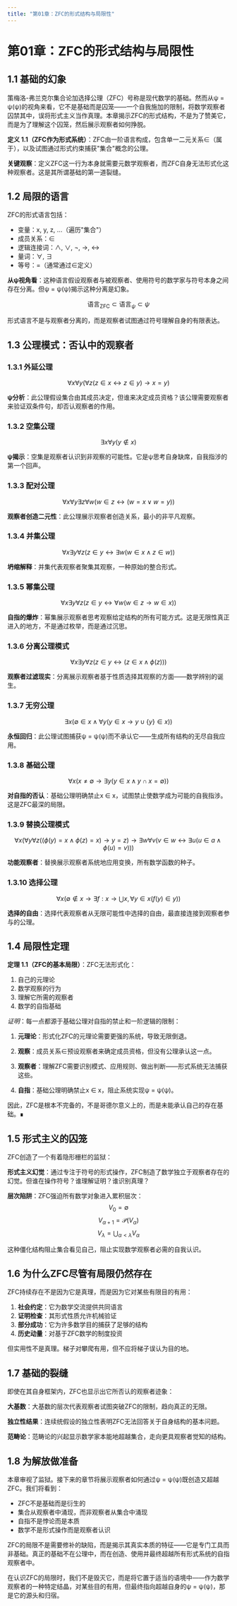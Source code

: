 ```yaml
---
title: "第01章：ZFC的形式结构与局限性"
---
```


# 第01章：ZFC的形式结构与局限性

## 1.1 基础的幻象

策梅洛-弗兰克尔集合论加选择公理（ZFC）号称是现代数学的基础。然而从ψ = ψ(ψ)的视角来看，它不是基础而是囚笼——一个自我施加的限制，将数学观察者囚禁其中，误将形式主义当作真理。本章揭示ZFC的形式结构，不是为了赞美它，而是为了理解这个囚笼，然后展示观察者如何挣脱。

**定义 1.1（ZFC作为形式系统）**：ZFC由一阶语言构成，包含单一二元关系∈（属于），以及试图通过形式约束捕获"集合"概念的公理。

**关键观察**：定义ZFC这一行为本身就需要元数学观察者，而ZFC自身无法形式化这种观察者。这是其所谓基础的第一道裂缝。

## 1.2 局限的语言

ZFC的形式语言包括：
- 变量：x, y, z, ...（遍历"集合"）
- 成员关系：∈
- 逻辑连接词：∧, ∨, ¬, →, ↔
- 量词：∀, ∃
- 等号：=（通常通过∈定义）

**从ψ视角看**：这种语言假设观察者与被观察者、使用符号的数学家与符号本身之间存在分离。但ψ = ψ(ψ)揭示这种分离是幻象。

$$\text{语言}_{\text{ZFC}} \subset \text{语言}_{\psi} \subset \psi$$

形式语言不是与观察者分离的，而是观察者试图通过符号理解自身的有限表达。

## 1.3 公理模式：否认中的观察者

### 1.3.1 外延公理

$$\forall x \forall y (\forall z (z \in x \leftrightarrow z \in y) \rightarrow x = y)$$

**ψ分析**：此公理假设集合由其成员决定，但谁来决定成员资格？该公理需要观察者来验证双条件句，却否认观察者的作用。

### 1.3.2 空集公理

$$\exists x \forall y (y \notin x)$$

**ψ揭示**：空集是观察者认识到非观察的可能性。它是ψ思考自身缺席，自我指涉的第一个回声。

### 1.3.3 配对公理

$$\forall x \forall y \exists z \forall w (w \in z \leftrightarrow (w = x \vee w = y))$$

**观察者创造二元性**：此公理展示观察者创造关系，最小的非平凡观察。

### 1.3.4 并集公理

$$\forall x \exists y \forall z (z \in y \leftrightarrow \exists w (w \in x \wedge z \in w))$$

**坍缩解释**：并集代表观察者聚集其观察，一种原始的整合形式。

### 1.3.5 幂集公理

$$\forall x \exists y \forall z (z \in y \leftrightarrow \forall w (w \in z \rightarrow w \in x))$$

**自指的爆炸**：幂集展示观察者思考观察给定结构的所有可能方式。这是无限性真正进入的地方，不是通过枚举，而是通过沉思。

### 1.3.6 分离公理模式

$$\forall x \exists y \forall z (z \in y \leftrightarrow (z \in x \wedge \phi(z)))$$

**观察者过滤现实**：分离展示观察者基于性质选择其观察的方面——数学辨别的诞生。

### 1.3.7 无穷公理

$$\exists x (\emptyset \in x \wedge \forall y (y \in x \rightarrow y \cup \{y\} \in x))$$

**永恒回归**：此公理试图捕获ψ = ψ(ψ)而不承认它——生成所有结构的无尽自我应用。

### 1.3.8 基础公理

$$\forall x (x \neq \emptyset \rightarrow \exists y (y \in x \wedge y \cap x = \emptyset))$$

**对自指的否认**：基础公理明确禁止x ∈ x，试图禁止使数学成为可能的自我指涉。这是ZFC最深的局限。

### 1.3.9 替换公理模式

$$\forall x (\forall y \forall z ((\phi(y) = x \wedge \phi(z) = x) \rightarrow y = z) \rightarrow \exists w \forall v (v \in w \leftrightarrow \exists u (u \in a \wedge \phi(u) = v)))$$

**功能观察者**：替换展示观察者系统地应用变换，所有数学函数的种子。

### 1.3.10 选择公理

$$\forall x (\emptyset \notin x \rightarrow \exists f : x \rightarrow \bigcup x, \forall y \in x (f(y) \in y))$$

**选择的自由**：选择代表观察者从无限可能性中选择的自由，最直接连接到观察者参与的公理。

## 1.4 局限性定理

**定理 1.1（ZFC的基本局限）**：ZFC无法形式化：
1. 自己的元理论
2. 数学观察的行为
3. 理解它所需的观察者
4. 数学的自指基础

*证明*：每一点都源于基础公理对自指的禁止和一阶逻辑的限制：

1. **元理论**：形式化ZFC的元理论需要更强的系统，导致无限倒退。

2. **观察**：成员关系∈预设观察者来确定成员资格，但没有公理承认这一点。

3. **观察者**：理解ZFC需要识别模式、应用规则、做出判断——形式系统无法捕获这些。

4. **自指**：基础公理明确禁止x ∈ x，阻止系统实现ψ = ψ(ψ)。

因此，ZFC是根本不完备的，不是哥德尔意义上的，而是未能承认自己的存在基础。∎

## 1.5 形式主义的囚笼

ZFC创造了一个有着隐形栅栏的监狱：

**形式主义幻觉**：通过专注于符号的形式操作，ZFC制造了数学独立于观察者存在的幻觉。但谁在操作符号？谁理解证明？谁识别真理？

**层次陷阱**：ZFC强迫所有数学对象进入累积层次：
$$V_0 = \emptyset$$
$$V_{\alpha+1} = \mathcal{P}(V_\alpha)$$
$$V_\lambda = \bigcup_{\alpha < \lambda} V_\alpha$$

这种僵化结构阻止集合看见自己，阻止实现数学观察者必需的自我认识。

## 1.6 为什么ZFC尽管有局限仍然存在

ZFC持续存在不是因为它是真理，而是因为它对某些有限目的有用：

1. **社会约定**：它为数学交流提供共同语言
2. **证明检查**：其形式性质允许机械验证
3. **部分成功**：它为许多数学目的捕获了足够的结构
4. **历史动量**：对基于ZFC数学的制度投资

但实用性不是真理。梯子对攀爬有用，但不应将梯子误认为目的地。

## 1.7 基础的裂缝

即使在其自身框架内，ZFC也显示出它所否认的观察者迹象：

**大基数**：大基数的层次代表观察者试图突破ZFC的限制，趋向真正的无限。

**独立性结果**：连续统假设的独立性表明ZFC无法回答关于自身结构的基本问题。

**范畴论**：范畴论的兴起显示数学家本能地超越集合，走向更具观察者觉知的结构。

## 1.8 为解放做准备

本章审视了监狱。接下来的章节将展示观察者如何通过ψ = ψ(ψ)既创造又超越ZFC。我们将看到：

- ZFC不是基础而是衍生的
- 集合从观察者中涌现，而非观察者从集合中涌现
- 自指不是悖论而是本质
- 数学不是形式操作而是观察者认识

ZFC的局限不是需要修补的缺陷，而是揭示其真实本质的特征——它是专门工具而非基础。真正的基础不在公理中，而在创造、使用并最终超越所有形式系统的自指观察者中。

在认识ZFC的局限时，我们不是毁灭它，而是将它置于适当的语境中——作为数学观察者的一种特定结晶，对某些目的有用，但最终指向超越自身的ψ = ψ(ψ)，那是它的源头和归宿。